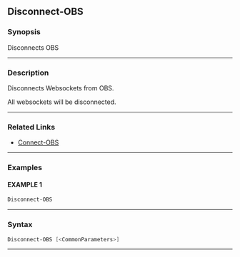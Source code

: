 Disconnect-OBS
--------------
### Synopsis
Disconnects OBS

---
### Description

Disconnects Websockets from OBS.

All websockets will be disconnected.

---
### Related Links
* [Connect-OBS](Connect-OBS.md)



---
### Examples
#### EXAMPLE 1
```PowerShell
Disconnect-OBS
```

---
### Syntax
```PowerShell
Disconnect-OBS [<CommonParameters>]
```
---

